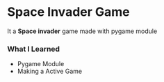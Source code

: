 Space Invader Game
===================
It a __Space invader__ game made with pygame module


### What I Learned

* Pygame Module
* Making a Active Game

